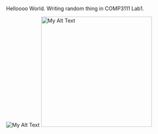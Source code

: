 Helloooo World.
Writing random thing in COMP3111 Lab1.

![My Alt Text](assets/my-image.png)
<img src="C:\Users\newto\Downloads\lab1ScreenShot.jpg" alt="My Alt Text" width="300"/>
